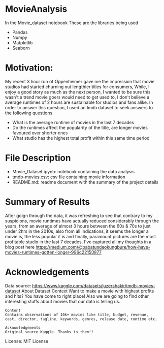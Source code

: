 # MovieAnalysis
In the Movie_dataset notebook
These are the libraries being used
- Pandas
- Numpy
- Matplotlib
- Seaborn

# Motivation:
My recent 3 hour run of Oppenheimer gave me the impression that movie studios had started churning out lengthier titles for consumers,
While, I enjoy a good story as much as the next person, I wanted to be sure this wasn't a trend movie goers would need to get used to,
I don't believe a average runtimes of 2 hours are sustainable for studios and fans alike. In order to answer this question,
I used an Imdb dataset to seek answers to the following questions
- What is the average runtime of movies in the last 7 decades
- Do the runtimes affect the popularity of the title, are longer movies favoured over shorter ones
- What studio has the highest total profit within this same time period

# File Description
- Movie_Dataset.ipynb: notebook containing the data analysis
- tmdb-movies.csv: csv file containing movie information
- README.md: readme document with the summary of the project details


# Summary of Results
After goign through the data, it was refreshing to see that contrary to my suspicions, movie runtimes have actually reduced considerably through the years, from an average of almost 3 hours between the 60s & 70s to just under 2hrs in the 2010s, also from all indications, it seems the longer a movie is, the less popular it is and finally, paramount pictures are the most profitable studio in the last 7 decades, I've captured all my thoughts in a blog post here https://medium.com/@babatundeokungbure/how-have-movies-runtimes-gotten-longer-996c22150877

# Acknowledgements
Data source: https://www.kaggle.com/datasets/juzershakir/tmdb-movies-dataset
    About Dataset
    Context
    Want to make a movie with highest profits and hits? You have come to right place! Also we are going to find other interesting stuffs about movies that our data is telling us.

    Content
    Contains observations of 10k+ movies like title, budget, revenue, cast, director, tagline, keywords, genres, release date, runtime etc.

    Acknowledgements
    Original source Kaggle. Thanks to them!!

License: MIT License